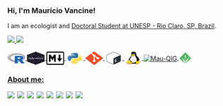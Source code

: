 ### Hi, I'm Maurício Vancine!
I am an ecologist and [Doctoral Student at UNESP - Rio Claro, SP, Brazil](https://ib.rc.unesp.br/#!/pos-graduacao/secao-tecnica-de-pos/programas/ecologia-e-biodiversidade/apresentacao-novo/). 

<div>
  <a href="https://github.com/mauriciovancine">
  <img height="180em" src="https://github-readme-stats.vercel.app/api?username=mauriciovancine&show_icons=true&theme=dark&include_all_commits=true&count_private=true"/>
  <img height="180em" src="https://github-readme-stats.vercel.app/api/top-langs/?username=mauriciovancine&layout=compact&langs_count=16&theme=dark"/>
<div>
  
<div style="display: inline_block"><br>
  <img align="center" alt="Mau-R" height="30" width="40" src="https://raw.githubusercontent.com/devicons/devicon/master/icons/r/r-original.svg">
  <img align="center" alt="Mau-tidyverse" height="30" width="40" src="https://raw.githubusercontent.com/rstudio/hex-stickers/master/SVG/tidyverse.svg">
  <img align="center" alt="Mau-Markdown" height="30" width="40" src="https://raw.githubusercontent.com/dcurtis/markdown-mark/master/svg/markdown-mark.svg">
  <img align="center" alt="Mau-Python" height="30" width="40" src="https://raw.githubusercontent.com/devicons/devicon/master/icons/python/python-original.svg">
  <img align="center" alt="Mau-git" height="30" width="40" src="https://raw.githubusercontent.com/devicons/devicon/master/icons/git/git-original.svg">
  <img align="center" alt="Mau-Bash" height="30" width="40" src="https://raw.githubusercontent.com/devicons/devicon/master/icons/bash/bash-original.svg">
  <img align="center" alt="Mau-GNU/Linux" height="30" width="40" src="https://raw.githubusercontent.com/devicons/devicon/master/icons/linux/linux-original.svg">
  <img align="center" alt="Mau-QIG" height="30" width="40" src="https://qgis.org/en/_downloads/19636e41148dfd0157ff0db3f7297069/qgis-icon64.svg">
  <img align="center" alt="Mau-GRASS-GIS" height="30" width="30" src="https://raw.githubusercontent.com/OSGeo/grass-website/master/static/images/favicon/android-chrome-192x192.png">
</div>

### About me:

[<img align="left" width="22px" src="https://mauriciovancine.github.io/img/favicon.png"/>](https://mauriciovancine.github.io/)
[<img align="left" width="22px" src="https://seeklogo.com/images/B/bluesky-social-logo-75CF77F3F7-seeklogo.com.png"/>](https://bsky.app/profile/mauriciovancine.bsky.social)
[<img align="left" width="22px" src="https://pbs.twimg.com/profile_images/1683899100922511378/5lY42eHs_400x400.jpg"/>](https://twitter.com/mauriciovancine)
[<img align="left" width="22px" src="https://orcid.org/assets/vectors/orcid.logo.icon.svg"/>](https://orcid.org/0000-0001-9650-7575)
[<img align="left" width="22px" src="https://companieslogo.com/img/orig/CLVT-be02c47f.png?t=1670396639"/>](https://www.webofscience.com/wos/author/record/837504)
[<img align="left" width="22px" src="https://iconape.com/wp-content/files/da/64524/svg/google-scholar.svg"/>](https://scholar.google.com/citations?user=i-2xZBQAAAAJ)
[<img align="left" width="22px" src="https://arquivo.unifesp.br/images/icon/icon_lattes.svg"/>](http://lattes.cnpq.br/9761288418931193)
[<img align="left" width="22px" src="https://cdn-icons-png.flaticon.com/512/124/124011.png"/>](https://www.linkedin.com/in/mauricio-vancine/)

